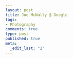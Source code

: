 ```yaml
--- 
layout: post
title: Joe McNally @ Google
tags: 
- Photography
comments: true
type: post
published: true
meta: 
  _edit_last: "2"
---
```

<object width="425" height="344"><param name="movie" value="http://www.youtube.com/v/1Av6gCq_awQ&hl=en&fs=1"></param><param name="allowFullScreen" value="true"></param><embed src="http://www.youtube.com/v/1Av6gCq_awQ&hl=en&fs=1" type="application/x-shockwave-flash" allowfullscreen="true" width="425" height="344"></embed></object>
